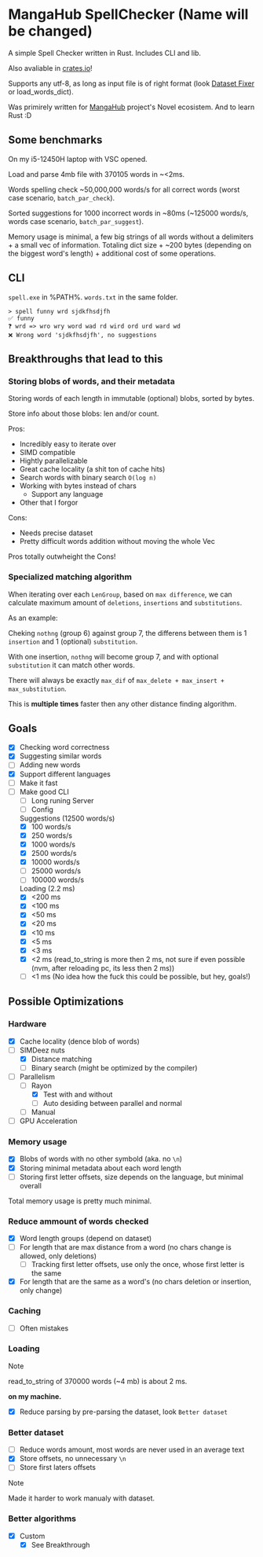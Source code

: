 # MangaHub SpellChecker (Name will be changed)

A simple Spell Checker written in Rust. Includes CLI and lib.

Also avaliable in [crates.io](https://crates.io/crates/mangahub-spellchecker)!

Supports any utf-8, as long as input file is of right format (look [Dataset Fixer](https://github.com/Zefirchiky/easy-spell-checker/tree/ca505359efdc0a862d3418ae3c8b9f0418a9f25e/dataset_fixer) or load_words_dict).

Was primirely written for [MangaHub](https://github.com/Zefirchiky/MangaHub) project's Novel ecosistem. And to learn Rust :D

## Some benchmarks

On my i5-12450H laptop with VSC opened.

Load and parse 4mb file with 370105 words in ~<2ms.

Words spelling check ~50,000,000 words/s for all correct words (worst case scenario, `batch_par_check`).

Sorted suggestions for 1000 incorrect words in ~80ms (~125000 words/s, words case scenario, `batch_par_suggest`).

Memory usage is minimal, a few big strings of all words without a delimiters + a small vec of information.
Totaling dict size + ~200 bytes (depending on the biggest word's length) + additional cost of some operations.

## CLI

`spell.exe` in %PATH%. `words.txt` in the same folder.

```shell
> spell funny wrd sjdkfhsdjfh
✅ funny
❓ wrd => wro wry word wad rd wird ord urd ward wd
❌ Wrong word 'sjdkfhsdjfh', no suggestions
```

## Breakthroughs that lead to this

### Storing blobs of words, and their metadata

Storing words of each length in immutable (optional) blobs, sorted by bytes.

Store info about those blobs: len and/or count.

Pros:

- Incredibly easy to iterate over
- SIMD compatible
- Hightly parallelizable
- Great cache locality (a shit ton of cache hits)
- Search words with binary search `O(log n)`
- Working with bytes instead of chars
  - Support any language
- Other that I forgor

Cons:

- Needs precise dataset
- Pretty difficult words addition without moving the whole Vec

Pros totally outwheight the Cons!

### Specialized matching algorithm

When iterating over each `LenGroup`, based on `max difference`, we can calculate maximum amount of `deletions`, `insertions` and `substitutions`.

As an example:

Cheking `nothng` (group 6) against group 7, the differens between them is 1 `insertion` and 1 (optional) `substitution`.

With one insertion, `nothng` will become group 7, and with optional `substitution` it can match other words.

There will always be exactly `max_dif` of `max_delete + max_insert + max_substitution`.

This is **multiple times** faster then any other distance finding algorithm.

## Goals

- [x] Checking word correctness
- [x] Suggesting similar words
- [ ] Adding new words
- [x] Support different languages
- [ ] Make it fast
- [ ] Make good CLI
  - [ ] Long runing Server
  - [ ] Config

  Suggestions (12500 words/s)
  - [x] 100 words/s
  - [x] 250 words/s
  - [x] 1000 words/s
  - [x] 2500 words/s
  - [x] 10000 words/s
  - [ ] 25000 words/s
  - [ ] 100000 words/s

  Loading (2.2 ms)
  - [x] <200 ms
  - [x] <100 ms
  - [x] <50 ms
  - [x] <20 ms
  - [x] <10 ms
  - [x] <5 ms
  - [x] <3 ms
  - [x] <2 ms (read_to_string is more then 2 ms, not sure if even possible (nvm, after reloading pc, its less then 2 ms))
  - [ ] <1 ms (No idea how the fuck this could be possible, but hey, goals!)

## Possible Optimizations

### Hardware

- [x] Cache locality (dence blob of words)
- [ ] SIMDeez nuts
  - [x] Distance matching
  - [ ] Binary search (might be optimized by the compiler)
- [ ] Parallelism
  - [ ] Rayon
    - [x] Test with and without
    - [ ] Auto desiding between parallel and normal
  - [ ] Manual
- [ ] GPU Acceleration

### Memory usage

- [x] Blobs of words with no other symbold (aka. no `\n`)
- [x] Storing minimal metadata about each word length
- [ ] Storing first letter offsets, size depends on the language, but minimal overall

Total memory usage is pretty much minimal.

### Reduce ammount of words checked

- [x] Word length groups (depend on dataset)
- [ ] For length that are max distance from a word (no chars change is allowed, only deletions)
  - [ ] Tracking first letter offsets, use only the once, whose first letter is the same
- [x] For length that are the same as a word's (no chars deletion or insertion, only change)

### Caching

- [ ] Often mistakes

### Loading

> [!NOTE]
> read_to_string of 370000 words (~4 mb) is about 2 ms.
>
> **on my machine.**

- [x] Reduce parsing by pre-parsing the dataset, look `Better dataset`

### Better dataset

- [ ] Reduce words amount, most words are never used in an average text
- [x] Store offsets, no unnecessary `\n`
- [ ] Store first laters offsets

> [!NOTE]
> Made it harder to work manualy with dataset.

### Better algorithms

- [x] Custom
  - [x] See Breakthrough
